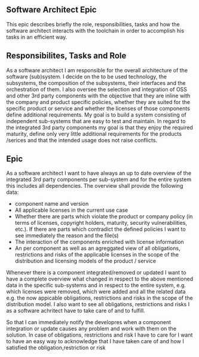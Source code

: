 ## Software Architect Epic
This epic describes briefly the role, responsibilities, tasks and how the software architect interacts with the toolchain in order to accomplish his tasks in an efficient way.

## Responsibilites, Tasks and Role
As a software architect I am responsible for the overall architecture of the software (sub)system. I decide on the to be used technology, the subsystems, the composition of the subsystems, their interfaces and the orchestration of them. I also oversee the selection and integration of OSS and other 3rd party components with the objective that they are inline with the company and product specific policies, whether they are suited for the specific product or service and whether the licenses of those components define additional requirements.
My goal is to build a system consisting of independent sub-systems that are easy to test and maintain. In regard to the integrated 3rd party components my goal is that they enjoy the required maturity, define only very little additional requirements for the products /serices and that the intended usage does not raise conflicts.

## Epic
As a software architect I want to have always an up to date overview of the integrated 3rd party components per sub-system and for the entire system this includes all dependencies. The overview shall provide the following data:
* component name and version
* All applicable licenses in the current use case
* Whether there are parts which violate the product or company policy (in terms of licenses, copyright holders, maturity, security vulnerabilities, etc.). If there are parts which contradict the defined policies I want to see immediately the reason and the file(s)
* The interaction of the components enriched with license information
* An per component as well as an agreggated view of all obligations, restrictions and risks of the applicable licenses in the scope of the distribution and licensing models of the product / service

Whenever there is a component integrated/removed or updated I want to have a complete overview what changed in respect to the above mentioned data in the specific sub-systems and in respect to the entire system, e.g. which licenses were removed, which were added and all the related data e.g. the now appicable obligations, restrictions and risks in the scope of the distribution model.
I also want to see all obligations, restrictions and risks I as a software achritect have to take care of and to fulfill.

So that I can immediately notify the developres when a component integration or update causes any problem and work with them on the solution.  In case of obligations, restrictions and risk I have to care for I want to have an easy way to acknowledge that I have taken care of and how I satisfied the obligation,restriction or risk

